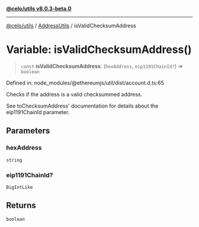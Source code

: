 [**@celo/utils v8.0.3-beta.0**](../../../../README.md)

***

[@celo/utils](../../../../README.md) / [AddressUtils](../README.md) / isValidChecksumAddress

# Variable: isValidChecksumAddress()

> `const` **isValidChecksumAddress**: (`hexAddress`, `eip1191ChainId?`) => `boolean`

Defined in: node\_modules/@ethereumjs/util/dist/account.d.ts:65

Checks if the address is a valid checksummed address.

See toChecksumAddress' documentation for details about the eip1191ChainId parameter.

## Parameters

### hexAddress

`string`

### eip1191ChainId?

`BigIntLike`

## Returns

`boolean`
